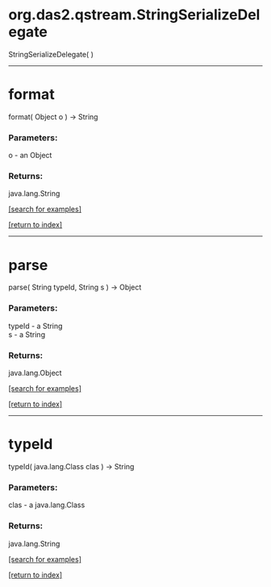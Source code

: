 # org.das2.qstream.StringSerializeDelegate
StringSerializeDelegate( )


***
<a name="format"></a>
# format
format( Object o ) &rarr; String



### Parameters:
o - an Object

### Returns:
java.lang.String


<a href="https://github.com/autoplot/dev/search?q=format&unscoped_q=format">[search for examples]</a>

<a href="https://github.com/autoplot/documentation/blob/master/javadoc/index-all.md">[return to index]</a>

***
<a name="parse"></a>
# parse
parse( String typeId, String s ) &rarr; Object



### Parameters:
typeId - a String
<br>s - a String

### Returns:
java.lang.Object


<a href="https://github.com/autoplot/dev/search?q=parse&unscoped_q=parse">[search for examples]</a>

<a href="https://github.com/autoplot/documentation/blob/master/javadoc/index-all.md">[return to index]</a>

***
<a name="typeId"></a>
# typeId
typeId( java.lang.Class clas ) &rarr; String



### Parameters:
clas - a java.lang.Class

### Returns:
java.lang.String


<a href="https://github.com/autoplot/dev/search?q=typeId&unscoped_q=typeId">[search for examples]</a>

<a href="https://github.com/autoplot/documentation/blob/master/javadoc/index-all.md">[return to index]</a>

